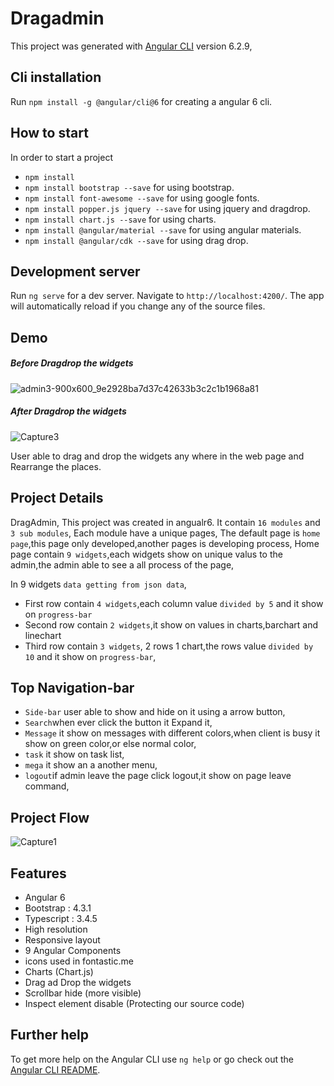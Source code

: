 # Dragadmin

This project was generated with [Angular CLI](https://github.com/angular/angular-cli) version 6.2.9,


## Cli installation

Run `npm install -g @angular/cli@6` for creating a angular 6 cli.

## How to start 

In order to start a project
* `npm install`
* `npm install bootstrap --save` for using bootstrap.
* `npm install font-awesome --save` for using google fonts.
* `npm install popper.js jquery --save` for using jquery and dragdrop.
* `npm install chart.js --save` for using charts.
* `npm install @angular/material --save` for using angular materials.
* `npm install @angular/cdk --save` for using drag drop.

## Development server
Run `ng serve` for a dev server. Navigate to `http://localhost:4200/`. The app will automatically reload if you change any of the source files.

## Demo

##### Before Dragdrop the widgets 
![admin3-900x600_9e2928ba7d37c42633b3c2c1b1968a81](https://user-images.githubusercontent.com/51225963/61626065-c77f5600-ac6b-11e9-9b01-e14c35d57790.png)

##### After Dragdrop the widgets
![Capture3](https://user-images.githubusercontent.com/51225963/61627023-4d040580-ac6e-11e9-8ae6-72a3759100aa.PNG)


User able to drag and drop the widgets any where in the web page and Rearrange the places.

## Project Details
DragAdmin, This project was created in angualr6.
It contain `16 modules` and `3 sub modules`,
Each module have a unique pages,
The default page is `home page`,this page only developed,another pages is developing process,
Home page contain `9 widgets`,each widgets show on unique valus to the admin,the admin able to see a all process of the page,

In 9 widgets `data getting from json data`,

* First row contain `4 widgets`,each column value `divided by 5` and it show on `progress-bar`
* Second row contain `2 widgets`,it show on values in charts,barchart and linechart 
* Third row contain `3 widgets`, 2 rows 1 chart,the rows value `divided by 10` and it show on `progress-bar`,


## Top Navigation-bar

 * `Side-bar` user able to show and hide on it using a arrow button,
* `Search`when ever click the button it Expand it, 
* `Message` it show on messages with different colors,when client is busy it show on green color,or else normal color,
* `task` it show on task list,
* `mega` it show an a another menu,
* `logout`if admin leave the page click logout,it show on page leave command,


## Project Flow

![Capture1](https://user-images.githubusercontent.com/51225963/61633193-12a26480-ac7e-11e9-9ed1-366914ae2795.PNG)


## Features

* Angular 6
* Bootstrap : 4.3.1 
* Typescript : 3.4.5
* High resolution
* Responsive layout
* 9 Angular Components
* icons used in fontastic.me
* Charts (Chart.js)
* Drag ad Drop the widgets
* Scrollbar hide (more visible)
* Inspect element disable (Protecting our source code)

## Further help

To get more help on the Angular CLI use `ng help` or go check out the [Angular CLI README](https://github.com/angular/angular-cli/blob/master/README.md).
